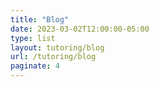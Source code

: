 ```yaml
---
title: "Blog"
date: 2023-03-02T12:00:00-05:00
type: list
layout: tutoring/blog
url: /tutoring/blog
paginate: 4
---
```

